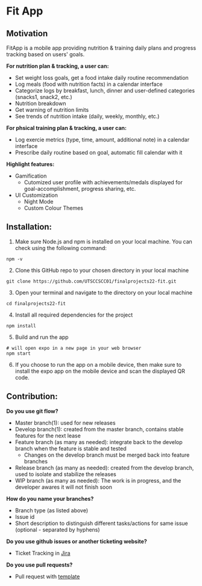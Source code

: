 # Fit App

## Motivation
FitApp is a mobile app providing nutrition & training daily plans and progress tracking based on users' goals. 

**For nutrition plan & tracking, a user can:**
* Set weight loss goals, get a food intake daily routine recommendation
* Log meals (food with nutrition facts) in a calendar interface
* Categorize logs by breakfast, lunch, dinner and user-defined categories (snacks1, snack2, etc.) 
* Nutrition breakdown
* Get warning of nutrition limits
* See trends of nutrition intake (daily, weekly, monthly, etc.)

**For phsical training plan & tracking, a user can:**
* Log exercie metrics (type, time, amount, additional note) in a calendar interface
* Prescribe daily routine based on goal, automatic fill calendar with it

**Highlight features:**
* Gamification
    * Cutomized user profile with achievements/medals displayed for goal-accomplishment, progress sharing, etc.
* UI Customization
    * Night Mode
    * Custom Colour Themes

## Installation:
1. Make sure Node.js and npm is installed on your local machine. You can check using the following command:
```
npm -v
```
2. Clone this GitHub repo to your chosen directory in your local machine
```
git clone https://github.com/UTSCCSCC01/finalprojects22-fit.git
```
3. Open your terminal and navigate to the directory on your local machine
```
cd finalprojects22-fit
```
4. Install all required dependencies for the project
```
npm install
```
5. Build and run the app
```
# will open expo in a new page in your web browser
npm start
```
6. If you choose to run the app on a mobile device, then make sure to install the expo app on the mobile device and scan the displayed QR code.

## Contribution:
**Do you use git flow?**
* Master branch(1): used for new releases
* Develop branch(1): created from the master branch, contains stable features for the next lease
* Feature branch (as many as needed): integrate back to the develop branch when the feature is stable and tested
    * Changes on the develop branch must be merged back into feature branches
* Release branch (as many as needed): created from the develop branch, used to isolate and stabilize the releases
* WIP branch (as many as needed): The work is in progress, and the developer awares it will not finish soon

**How do you name your branches?**
* Branch type (as listed above)
* Issue id
* Short description to distinguish different tasks/actions for same issue (optional - separated by hyphens)

**Do you use github issues or another ticketing website?**
* Ticket Tracking in [Jira](https://cmsweb.utsc.utoronto.ca/cscc01s22/tutorials/jira/Jira%20Tutorial.html)

**Do you use pull requests?**
* Pull request with [template](https://gist.github.com/jcserv/33f19818fde83c18e755b1c138eeac49)
